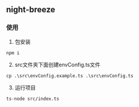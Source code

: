 
## night-breeze

### 使用
1. 包安装
```
npm i 
```

2. src文件夹下面创建envConfig.ts文件
```
cp .\src\envConfig.example.ts .\src\envConfig.ts
```
3. 运行项目
```
ts-node src/index.ts
```
